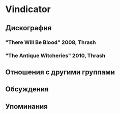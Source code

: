 # Vindicator



## Дискография

### "There Will Be Blood" 2008, Thrash



### "The Antique Witcheries" 2010, Thrash




## Отношения с другими группами


## Обсуждения


## Упоминания

